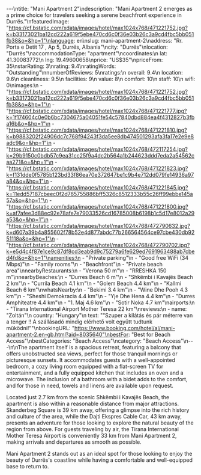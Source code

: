 ---\ntitle: "Mani Apartment 2"\ndescription: "Mani Apartment 2 emerges as a prime choice for travelers seeking a serene beachfront experience in Durrës."\nfeaturedImage: "https://cf.bstatic.com/xdata/images/hotel/max1024x768/471221752.jpg?k=b33173021ba12cd222a619f5ebe470cd6c0f36e03b26c3a9cd4fbc5bb051fb38&o=&hp=1"\nlanguage: en\nslug: mani-apartment-2\naddress: "Rr. Porta e Detit 17 , Ap 5, Durrës, Albania"\ncity: "Durrës"\nlocation: "Durrës"\naccommodationType: "apartment"\ncoordinates:\n  lat: 41.30083772\n  lng: 19.49600658\nprice: "US$35"\npriceFrom: 35\nstarRating: 3\nrating: 9.4\nratingWords: "Outstanding"\nnumberOfReviews: 5\nratings:\n  overall: 9.4\n  location: 9.6\n  cleanliness: 9.5\n  facilities: 9\n  value: 8\n  comfort: 10\n  staff: 10\n  wifi: 0\nimages:\n  - "https://cf.bstatic.com/xdata/images/hotel/max1024x768/471221752.jpg?k=b33173021ba12cd222a619f5ebe470cd6c0f36e03b26c3a9cd4fbc5bb051fb38&o=&hp=1"\n  - "https://cf.bstatic.com/xdata/images/hotel/max1024x768/471221777.jpg?k=1f174604c0e0b6bc7304675a04051fe54c57840dbd884ea4f4312827b3fba16b&o=&hp=1"\n  - "https://cf.bstatic.com/xdata/images/hotel/max1024x768/471221810.jpg?k=b9883202f24906dc7c768f94243f3da5ee8db474501293afa3fa17e2e9e8adc9&o=&hp=1"\n  - "https://cf.bstatic.com/xdata/images/hotel/max1024x768/472117254.jpg?k=29b9150c0bdb57c9ea31cc25f9a4dc2b564a1b244623ddd7eda2a54562caa271&o=&hp=1"\n  - "https://cf.bstatic.com/xdata/images/hotel/max1024x768/471221823.jpg?k=f131dde0f5785b123bd33f86ea70e372647be1c9b4e712dd079fe14936a97a84&o=&hp=1"\n  - "https://cf.bstatic.com/xdata/images/hotel/max1024x768/471221845.jpg?k=11edd57187cbeec0f2d765755886bff5326c8512333b55c26ff99ebbe145a57a&o=&hp=1"\n  - "https://cf.bstatic.com/xdata/images/hotel/max1024x768/471221800.jpg?k=af7afee3d88ec92e78afe7e79033526cd16785008b6198b1c5d17e8012a29a53&o=&hp=1"\n  - "https://cf.bstatic.com/xdata/images/hotel/max1024x768/472790632.jpg?k=d607a39b4a855602f78b52e4d877abdc77b266564564ce97cbe430db9251118a&o=&hp=1"\n  - "https://cf.bstatic.com/xdata/images/hotel/max1024x768/472790702.jpg?k=e5d4c4f87e1ce9c87df8cd3eab9d9c75279a6fe629ed7691963488ab7cbed4fd&o=&hp=1"\namenities:\n  - "Private parking"\n  - "Good free WiFi (34 Mbps)"\n  - "Family rooms"\n  - "Beachfront"\n  - "Private beach area"\nnearbyRestaurants:\n  - "Verona 50 m"\n  - "RRESHKA 150 m"\nnearbyBeaches:\n  - "Durres Beach 6 m"\n  - "Shkëmbi i Kavajës Beach 2 km"\n  - "Currila Beach 4.1 km"\n  - "Golem Beach 4.4 km"\n  - "Kallmi Beach 6 km"\nwhatsNearby:\n  - "Bekimi 3.4 km"\n  - "Wine Dhe Pooh 4.3 km"\n  - "Sheshi Demokracia 4.4 km"\n  - "Yje Dhe Hena 4.4 km"\n  - "Durres Amphiteatre 4.4 km"\n  - "1. Maj 4.6 km"\n  - "Sotir Noka 4.7 km"\nairports:\n  - "Tirana International Airport Mother Teresa 22 km"\nreviews:\n  - name: "Zoltán"\n    country: "Hungary"\n    text: "“Szuper a kilátás és pár méterre van a tenger !! A szállásadó mindig elérhető volt együtt tudtunk működni!”"\nbookingURL: "https://www.booking.com/hotel/al/mani-apartment-2.en-gb.html?aid=8035640"\nbestFor: "Best for Beach Access"\nbestCategories: "Beach Access"\ncategory: "Beach Access"\n---\n\nThe apartment itself is a spacious retreat, featuring a balcony that offers unobstructed sea views, perfect for those tranquil mornings or picturesque sunsets. It accommodates guests with a well-appointed bedroom, a cozy living room equipped with a flat-screen TV for entertainment, and a fully equipped kitchen that includes an oven and a microwave. The inclusion of a bathroom with a bidet adds to the comfort, and for those in need, towels and linens are available upon request.

Located just 2.7 km from the scenic Shkëmbi i Kavajës Beach, the apartment is also within a reasonable distance from major attractions. Skanderbeg Square is 39 km away, offering a glimpse into the rich history and culture of the area, while the Dajti Ekspres Cable Car, 43 km away, presents an adventure for those looking to explore the natural beauty of the region from above. For guests traveling by air, the Tirana International Mother Teresa Airport is conveniently 33 km from Mani Apartment 2, making arrivals and departures as smooth as possible.

Mani Apartment 2 stands out as an ideal spot for those looking to enjoy the beauty of Durrës's coastline while having a comfortable and well-equipped base to return to.
